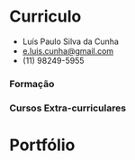 # Curriculo

- Luís Paulo Silva da Cunha
- e.luis.cunha@gmail.com
- (11) 98249-5955

### Formação

### Cursos Extra-curriculares


# Portfólio




